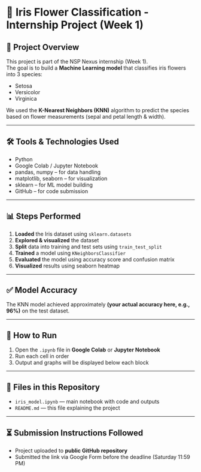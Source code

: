 # 🌸 Iris Flower Classification - Internship Project (Week 1)

## 📌 Project Overview
This project is part of the NSP Nexus internship (Week 1).  
The goal is to build a **Machine Learning model** that classifies iris flowers into 3 species:
- Setosa
- Versicolor
- Virginica

We used the **K-Nearest Neighbors (KNN)** algorithm to predict the species based on flower measurements (sepal and petal length & width).

---

## 🛠️ Tools & Technologies Used
- Python
- Google Colab / Jupyter Notebook
- pandas, numpy – for data handling
- matplotlib, seaborn – for visualization
- sklearn – for ML model building
- GitHub – for code submission

---

## 📊 Steps Performed
1. **Loaded** the Iris dataset using `sklearn.datasets`
2. **Explored & visualized** the dataset
3. **Split** data into training and test sets using `train_test_split`
4. **Trained** a model using `KNeighborsClassifier`
5. **Evaluated** the model using accuracy score and confusion matrix
6. **Visualized** results using seaborn heatmap

---

## ✅ Model Accuracy
The KNN model achieved approximately **(your actual accuracy here, e.g., 96%)** on the test dataset.

---

## 🚀 How to Run
1. Open the `.ipynb` file in **Google Colab** or **Jupyter Notebook**
2. Run each cell in order
3. Output and graphs will be displayed below each block

---

## 📂 Files in this Repository
- `iris_model.ipynb` — main notebook with code and outputs
- `README.md` — this file explaining the project

---

## ⏳ Submission Instructions Followed
- Project uploaded to **public GitHub repository**
- Submitted the link via Google Form before the deadline (Saturday 11:59 PM)

